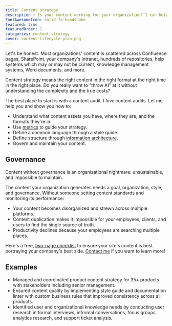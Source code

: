 ```yaml
---
title: Content strategy
description : Is your content working for your organization? I can help you find out, and improve your entire content experience.
FontAwesomeIcon: solid fa-handshake
featured: true
featuredOrder: 1
categories: content-strategy
cover: content-lifecycle-plan.png
---
```


Let's be honest. Most organizations' content is scattered across Confluence pages, SharePoint, your company's intranet, hundreds of repositories, help systems which may or may not be current, knowledge management systems, Word documents, and more.

Content strategy means the right content in the right format at the right time in the right place. Do you really want to "throw AI" at it without understanding the complexity and the true costs?


The best place to start is with a content audit. I *love* content audits. Let me help you and show you how to:

- Understand what content assets you have, where they are, and the formats they're in.
- Use [metrics](/skills/metrics/) to guide your strategy.
- Define a common language through a style guide.
- Define structure through [information architecture](/skills/information-architecture/).
- Govern and maintain your content.

## Governance

Content without governance is an organizational nightmare: unsustainable, and impossible to maintain.

The content your organization generates needs a goal, organization, style, and governance. Without someone setting content standards and monitoring its performance:

- Your content becomes disorganized and strewn across multiple platforms.
- Content duplication makes it impossible for your employees, clients, and users to find the single source of truth.
- Productivity declines because your employees are searching multiple places.

Here's a free, [two-page checklist](/assets/pdfs/website-review-checklist.pdf) to ensure your site's content is best portraying your company's best side. [Contact me](/contact/) if you want to learn more!

## Examples

- Managed and coordinated product content strategy for 35+ products with stakeholders including senior management.
- Ensured content quality by implementing style guide and documentation linter with custom business rules that improved consistency across all products.
- Identified user and organizational knowledge needs by conducting user research in formal interviews, informal conversations, focus groups, analytics research, and support ticket analysis.

